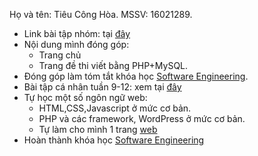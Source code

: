 Họ và tên: Tiêu Công Hòa.
MSSV: 16021289.
* Link bài tập nhóm: tại [đây](http://applicasoft.byethost24.com/)
 * Nội dung mình đóng góp:
   * Trang chủ
   * Trang đề thi viết bằng PHP+MySQL.
* Đóng góp làm tóm tắt khóa học [Software Engineering](https://www.edx.org/course/software-engineering-introduction-ubcx-softeng1x).
* Bài tập cá nhân tuần 9-12: xem tại [đây](https://github.com/tieuconghoa/INT2208-2-2018/tree/master/TieuCongHoa/bai%20tap%20tuan%209-12)
* Tự học một số ngôn ngữ web: 
  * HTML,CSS,Javascript ở mức cơ bản.
  * PHP và các framework, WordPress ở mức cơ bản.
  * Tự làm cho mình 1 trang [web](http://www.tieuconghoa.tk/)
* Hoàn thành khóa học [Software Engineering](https://www.edx.org/course/software-engineering-introduction-ubcx-softeng1x)
